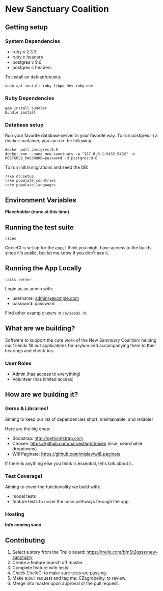# New Sanctuary Coalition

## Getting setup

### System Dependencies

* ruby v 2.3.3
* ruby c headers
* postgres v 9.6
* postgres c headers

To install on debian/ubuntu:

``` shell
sudo apt install ruby libpq-dev ruby-dev
```

### Ruby Dependencies

```
gem install bundler
bundle install
```


### Database setup

Run your favorite database server in your favorite way. To run postgres in a docker container, you can do the following:


```shell
docker pull postgres:9.6
docker run --name new_sanctuary -p "127.0.0.1:5432:5432" -e POSTGRES_PASSWORD=password -d postgres:9.6
```

To run initial migrations and seed the DB:

```
rake db:setup
rake populate_countries
rake populate_languages
```

## Environment Variables

**Placeholder (none at this time)**


## Running the test suite

```
rspec
```

CircleCI is set up for the app, I think you might have access to the builds, since it's public, but let me know if you don't see it.


## Running the App Locally

``` shell
rails server
```

Login as an admin with:

* username: admin@example.com
* password: password

Find other example users in `db/seeds.rb`

## What are we building?

Software to support the core work of the New Sanctuary Coalition: helping our friends fill out applications for asylum and accompanying them to their hearings and check-ins.

### User Roles
- Admin (has access to everything)
- Volunteer (has limited access)


## How are we building it?

### Gems & Libraries!
Aiming to keep our list of dependencies short, maintainable, and reliable!

Here are the big ones:
- Bootstrap: http://getbootstrap.com
- Chosen: https://github.com/harvesthq/chosen (nice, searchable dropdowns)
- Will Paginate: https://github.com/mislav/will_paginate

If there is anything else you think is essential, let's talk about it.

### Test Coverage!
Aiming to cover the functionality we build with:
- model tests
- feature tests to cover the main pathways through the app

### Hosting
**Info coming soon.**

## Contributing
1. Select a story from the Trello board: https://trello.com/b/nSt2qssz/new-sanctuary
2. Create a feature branch off master.
3. Complete feature with tests!
4. Check CircleCI to make sure tests are passing.
5. Make a pull request and tag me, CZagrobelny, to review.
6. Merge into master upon approval of the pull request.
